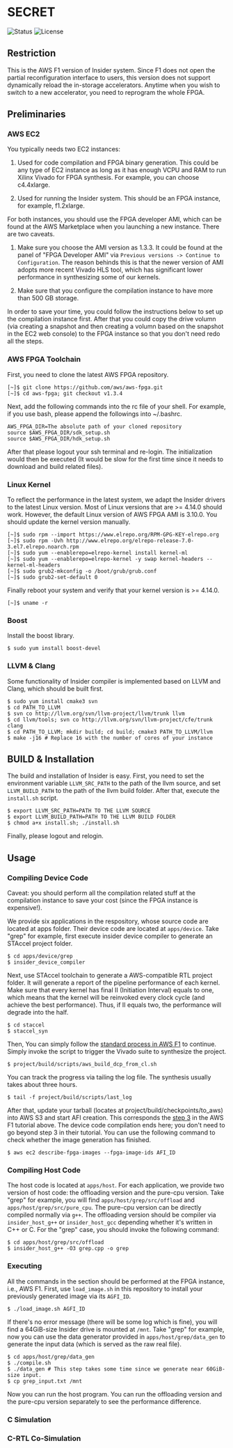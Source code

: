 # SECRET
![Status](https://img.shields.io/badge/Version-Experimental-green.svg)
![License](https://img.shields.io/cran/l/devtools.svg)

## Restriction

This is the AWS F1 version of Insider system. Since F1 does not open the partial reconfiguration interface to users, this version does not support dynamically reload the in-storage accelerators. Anytime when you wish to switch to a new accelerator, you need to reprogram the whole FPGA.

## Preliminaries

### AWS EC2

You typically needs two EC2 instances: 

  1. Used for code compilation and FPGA binary generation. This could be any type of EC2 instance as long as it has enough VCPU and RAM to run Xilinx Vivado for FPGA synthesis. For example, you can choose c4.4xlarge.

  2. Used for running the Insider system. This should be an FPGA instance, for example, f1.2xlarge.

For both instances, you should use the FPGA developer AMI, which can be found at the AWS Marketplace when you launching a new instance. There are two caveats.

  1. Make sure you choose the AMI version as 1.3.3. It could be found at the panel of "FPGA Developer AMI" via `Previous versions -> Continue to Configuration`. The reason behinds this is that the newer version of AMI adopts more recent Vivado HLS tool, which has significant lower performance in synthesizing some of our kernels.
  
  2. Make sure that you configure the compilation instance to have more than 500 GB storage.
  
In order to save your time, you could follow the instructions below to set up the compilation instance first. After that you could copy the drive volumn (via creating a snapshot and then creating a volumn based on the snapshot in the EC2 web console) to the FPGA instance so that you don't need redo all the steps. 

### AWS FPGA Toolchain

First, you need to clone the latest AWS FPGA repository.
```
[~]$ git clone https://github.com/aws/aws-fpga.git
[~]$ cd aws-fpga; git checkout v1.3.4
```
Next, add the following commands into the rc file of your shell. For example, if you use bash, please append the followings into ~/.bashrc.
```
AWS_FPGA_DIR=The absolute path of your cloned repository
source $AWS_FPGA_DIR/sdk_setup.sh
source $AWS_FPGA_DIR/hdk_setup.sh
```
After that please logout your ssh terminal and re-login. The initialization would then be executed (It would be slow for the first time since it needs to download and build related files). 

### Linux Kernel

To reflect the performance in the latest system, we adapt the Insider drivers to the latest Linux version. Most of Linux versions that are >= 4.14.0 should work. However, the default Linux version of AWS FPGA AMI is 3.10.0. You should update the kernel version manually.
```
[~]$ sudo rpm --import https://www.elrepo.org/RPM-GPG-KEY-elrepo.org
[~]$ sudo rpm -Uvh http://www.elrepo.org/elrepo-release-7.0-3.el7.elrepo.noarch.rpm
[~]$ sudo yum --enablerepo=elrepo-kernel install kernel-ml
[~]$ sudo yum --enablerepo=elrepo-kernel -y swap kernel-headers -- kernel-ml-headers
[~]$ sudo grub2-mkconfig -o /boot/grub/grub.conf
[~]$ sudo grub2-set-default 0
```
Finally reboot your system and verify that your kernel version is >= 4.14.0.
```
[~]$ uname -r
```

### Boost

Install the boost library.
```
$ sudo yum install boost-devel
```

### LLVM & Clang

Some functionality of Insider compiler is implemented based on LLVM and Clang, which should be built first.
```
$ sudo yum install cmake3 svn
$ cd PATH_TO_LLVM
$ svn co http://llvm.org/svn/llvm-project/llvm/trunk llvm
$ cd llvm/tools; svn co http://llvm.org/svn/llvm-project/cfe/trunk clang
$ cd PATH_TO_LLVM; mkdir build; cd build; cmake3 PATH_TO_LLVM/llvm
$ make -j16 # Replace 16 with the number of cores of your instance
```

## BUILD & Installation

The build and installation of Insider is easy. First, you need to set the environment variable `LLVM_SRC_PATH` to the path of the llvm source, and set `LLVM_BUILD_PATH` to the path of the llvm build folder. After that, execute the `install.sh` script.
```
$ export LLVM_SRC_PATH=PATH TO THE LLVM SOURCE
$ export LLVM_BUILD_PATH=PATH TO THE LLVM BUILD FOLDER
$ chmod a+x install.sh; ./install.sh
```
Finally, please logout and relogin. 

## Usage

### Compiling Device Code

Caveat: you should perform all the compilation related stuff at the compilation instance to save your cost (since the FPGA instance is expensive!).

We provide six applications in the respository, whose source code are located at apps folder. Their device code are located at `apps/device`. Take "grep" for example, first execute insider device compiler to generate an STAccel project folder.
```
$ cd apps/device/grep
$ insider_device_compiler
```
Next, use STAccel toolchain to generate a AWS-compatible RTL project folder. It will generate a report of the pipeline performance of each kernel. Make sure that every kernel has final II (Initiation Interval) equals to one, which means that the kernel will be reinvoked every clock cycle (and achieve the best performance). Thus, if II equals two, the performance will degrade into the half.
```
$ cd staccel
$ staccel_syn
```
Then, You can simply follow the [standard process in AWS F1](https://github.com/aws/aws-fpga/tree/master/hdk#step2) to continue. Simply invoke the script to trigger the Vivado suite to synthesize the project.
```
$ project/build/scripts/aws_build_dcp_from_cl.sh
```
You can track the progress via tailing the log file. The synthesis usually takes about three hours. 
```
$ tail -f project/build/scripts/last_log
```
After that, update your tarball (locates at project/build/checkpoints/to_aws) into AWS S3 and start AFI creation. This corresponds the [step 3](https://github.com/aws/aws-fpga/tree/master/hdk#step3) in the AWS F1 tutorial above. The device code compilation ends here; you don't need to go beyond step 3 in their tutorial. You can use the following command to check whether the image generation has finished.
```
$ aws ec2 describe-fpga-images --fpga-image-ids AFI_ID
```

### Compiling Host Code

The host code is located at `apps/host`. For each application, we provide two version of host code: the offloading version and the pure-cpu version. Take "grep" for example, you will find `apps/host/grep/src/offload` and `apps/host/grep/src/pure_cpu`. The pure-cpu version can be directly compiled normally via `g++`. The offloading version should be compiler via `insider_host_g++` or `insider_host_gcc` depending whether it's written in C++ or C. For the "grep" case, you should invoke the following command:

```
$ cd apps/host/grep/src/offload
$ insider_host_g++ -O3 grep.cpp -o grep
```

### Executing

All the commands in the section should be performed at the FPGA instance, i.e., AWS F1.
First, use `load_image.sh` in this repository to install your previously generated image via its `AGFI_ID`.
```
$ ./load_image.sh AGFI_ID
```
If there's no error message (there will be some log which is fine), you will find a 64GiB-size Insider drive is mounted at `/mnt`. 
Take "grep" for example, now you can use the data generator provided in `apps/host/grep/data_gen` to generate the input data (which is served as the raw real file).
```
$ cd apps/host/grep/data_gen
$ ./compile.sh
$ ./data_gen # This step takes some time since we generate near 60GiB-size input.
$ cp grep_input.txt /mnt
```
Now you can run the host program. You can run the offloading version and the pure-cpu version separately to see the performance difference.

### C Simulation

### C-RTL Co-Simulation

